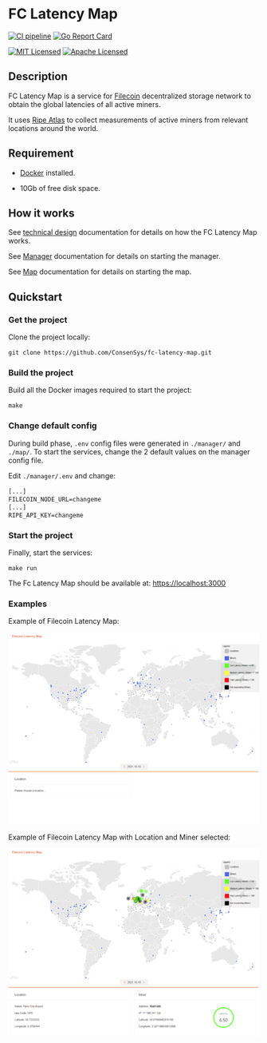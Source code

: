 # FC Latency Map

[![CI pipeline](https://github.com/ConsenSys/fc-latency-map/actions/workflows/workflow.yml/badge.svg)](https://github.com/ConsenSys/fc-latency-map/actions/workflows/workflow.yml)
[![Go Report Card](https://goreportcard.com/badge/github.com/ConsenSys/fc-latency-map)](https://goreportcard.com/report/github.com/ConsenSys/fc-latency-map)

[![MIT Licensed](https://img.shields.io/badge/License-MIT-brightgreen)](/LICENSE-MIT)
[![Apache Licensed](https://img.shields.io/badge/License-APACHE-brightgreen)](/LICENSE-APACHE)

## Description

FC Latency Map is a service for [Filecoin](https://filecoin.io/) decentralized storage network to obtain the global latencies of all active miners.

It uses [Ripe Atlas](https://atlas.ripe.net/) to collect measurements of active miners from relevant locations around the world.

## Requirement

- [Docker](https://docs.docker.com/get-docker/) installed.

- 10Gb of free disk space.

## How it works

See [technical design](./docs/technical-design.md) documentation for details on how the FC Latency Map works.

See [Manager](./manager/README.md) documentation for details on starting the manager.

See [Map](./map/README.md) documentation for details on starting the map.

## Quickstart

### Get the project

Clone the project locally:

```shell
git clone https://github.com/ConsenSys/fc-latency-map.git
```

### Build the project

Build all the Docker images required to start the project:

```shell
make
```

### Change default config

During build phase, `.env` config files were generated in `./manager/` and `./map/`. To start the services, change the 2 default values on the manager config file.

Edit `./manager/.env` and change:

```
[...]
FILECOIN_NODE_URL=changeme
[...]
RIPE_API_KEY=changeme
```

### Start the project

Finally, start the services:

```shell
make run
```

The Fc Latency Map should be available at: [https://localhost:3000](https://localhost:3000)

### Examples

Example of Filecoin Latency Map:

<img src="./docs/images/filecoin-map.png" width="800">

Example of Filecoin Latency Map with Location and Miner selected:

<img src="./docs/images/filecoin-map-miner-selected.png" width="800">
